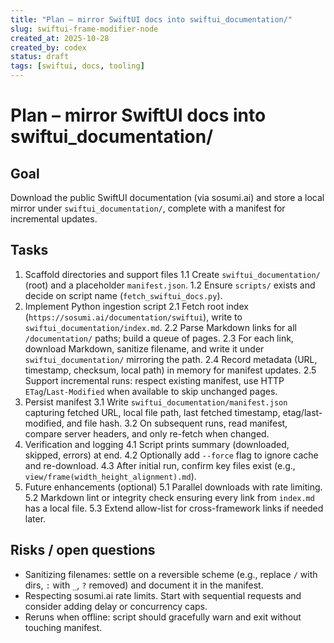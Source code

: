 ```yaml
---
title: "Plan – mirror SwiftUI docs into swiftui_documentation/"
slug: swiftui-frame-modifier-node
created_at: 2025-10-28
created_by: codex
status: draft
tags: [swiftui, docs, tooling]
---
```


# Plan – mirror SwiftUI docs into swiftui_documentation/

## Goal
Download the public SwiftUI documentation (via sosumi.ai) and store a local mirror under `swiftui_documentation/`, complete with a manifest for incremental updates.

## Tasks
1. Scaffold directories and support files
   1.1 Create `swiftui_documentation/` (root) and a placeholder `manifest.json`.
   1.2 Ensure `scripts/` exists and decide on script name (`fetch_swiftui_docs.py`).
2. Implement Python ingestion script
   2.1 Fetch root index (`https://sosumi.ai/documentation/swiftui`), write to `swiftui_documentation/index.md`.
   2.2 Parse Markdown links for all `/documentation/` paths; build a queue of pages.
   2.3 For each link, download Markdown, sanitize filename, and write it under `swiftui_documentation/` mirroring the path.
   2.4 Record metadata (URL, timestamp, checksum, local path) in memory for manifest updates.
   2.5 Support incremental runs: respect existing manifest, use HTTP `ETag`/`Last-Modified` when available to skip unchanged pages.
3. Persist manifest
   3.1 Write `swiftui_documentation/manifest.json` capturing fetched URL, local file path, last fetched timestamp, etag/last-modified, and file hash.
   3.2 On subsequent runs, read manifest, compare server headers, and only re-fetch when changed.
4. Verification and logging
   4.1 Script prints summary (downloaded, skipped, errors) at end.
   4.2 Optionally add `--force` flag to ignore cache and re-download.
   4.3 After initial run, confirm key files exist (e.g., `view/frame(width_height_alignment).md`).
5. Future enhancements (optional)
   5.1 Parallel downloads with rate limiting.
   5.2 Markdown lint or integrity check ensuring every link from `index.md` has a local file.
   5.3 Extend allow-list for cross-framework links if needed later.

## Risks / open questions
- Sanitizing filenames: settle on a reversible scheme (e.g., replace `/` with dirs, `:` with `_`, `?` removed) and document it in the manifest.
- Respecting sosumi.ai rate limits. Start with sequential requests and consider adding delay or concurrency caps.
- Reruns when offline: script should gracefully warn and exit without touching manifest.

